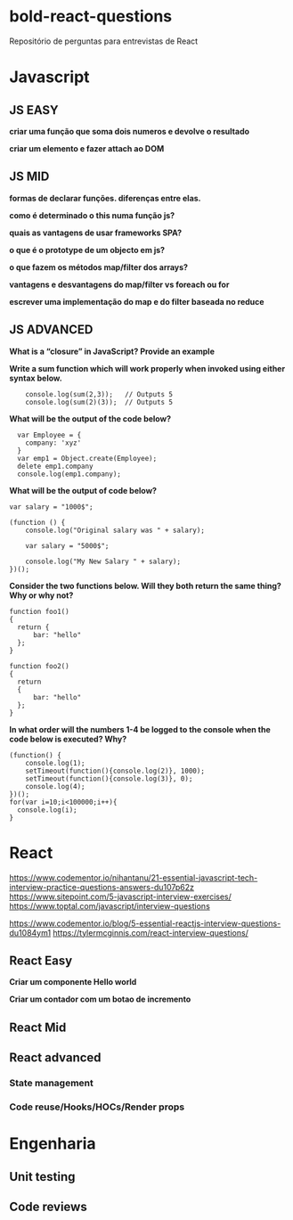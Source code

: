 # bold-react-questions
Repositório de perguntas para entrevistas de React

# Javascript

## JS EASY

**criar uma função que soma dois numeros e devolve o resultado**

**criar um elemento e fazer attach ao DOM**

## JS MID

**formas de declarar funções. diferenças entre elas.**

**como é determinado o this numa função js?**

**quais as vantagens de usar frameworks SPA?**

**o que é o prototype de um objecto em js?**

**o que fazem os métodos map/filter dos arrays?**

**vantagens e desvantagens do map/filter vs foreach ou for**

**escrever uma implementação do map e do filter baseada no reduce**

## JS ADVANCED
  **What is a “closure” in JavaScript? Provide an example**
  
  **Write a sum function which will work properly when invoked using either syntax below.**
  ```
      console.log(sum(2,3));   // Outputs 5
      console.log(sum(2)(3));  // Outputs 5
  ```

  **What will be the output of the code below?**
  ```
    var Employee = {
      company: 'xyz'
    }
    var emp1 = Object.create(Employee);
    delete emp1.company
    console.log(emp1.company);
 ```
 
  **What will be the output of code below?**
  ```
  var salary = "1000$";

  (function () {
      console.log("Original salary was " + salary);

      var salary = "5000$";

      console.log("My New Salary " + salary);
  })();
  ```

  **Consider the two functions below. Will they both return the same thing? Why or why not?**
```
function foo1()
{
  return {
      bar: "hello"
  };
}

function foo2()
{
  return
  {
      bar: "hello"
  };
}
```

**In what order will the numbers 1-4 be logged to the console when the code below is executed? Why?**
```
(function() {
    console.log(1); 
    setTimeout(function(){console.log(2)}, 1000); 
    setTimeout(function(){console.log(3)}, 0); 
    console.log(4);
})();
for(var i=10;i<100000;i++){
  console.log(i);
}
```

# React
https://www.codementor.io/nihantanu/21-essential-javascript-tech-interview-practice-questions-answers-du107p62z
https://www.sitepoint.com/5-javascript-interview-exercises/
https://www.toptal.com/javascript/interview-questions

https://www.codementor.io/blog/5-essential-reactjs-interview-questions-du1084ym1
https://tylermcginnis.com/react-interview-questions/
## React Easy

**Criar um componente Hello world**

**Criar um contador com um botao de incremento**

## React Mid

## React advanced
### State management
### Code reuse/Hooks/HOCs/Render props

# Engenharia
## Unit testing
## Code reviews
